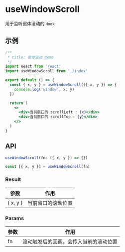 # useWindowScroll

用于监听窗体滚动的 `Hook`

## 示例

```jsx
/**
 * title: 窗体滚动 demo
 */
import React from 'react'
import useWindowScroll from './index'

export default () => {
  const { x, y } = useWindowScroll(({ x, y }) => {
    console.log('window', x, y)
  })

  return (
    <>
      <div>当前窗口的 scrollLeft : {x}</div>
      <div>当前窗口的 scrollTop : {y}</div>
    </>
  )
}
```

## API

```js
useWindowScroll(fn: ({ x, y }) => {})

const [{ x, y }] = useWindowScroll(fn)
```

### Result

| 参数     | 作用               |
| -------- | ------------------ |
| { x, y } | 当前窗口的滚动位置 |

### Params

| 参数 | 作用                                   |
| ---- | -------------------------------------- |
| fn   | 滚动触发后的回调，会传入当前的滚动位置 |
